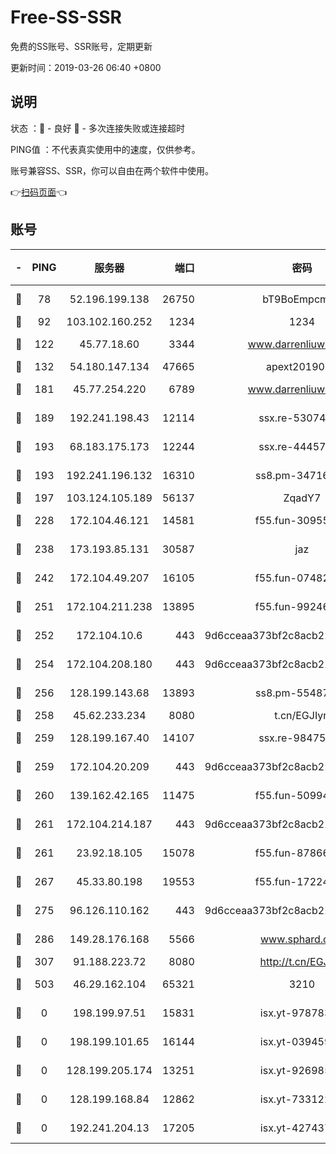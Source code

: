 # Free-SS-SSR

免费的SS账号、SSR账号，定期更新

更新时间：2019-03-26 06:40 +0800

## 说明

状态     ：🙂 - 良好 🙁 - 多次连接失败或连接超时

PING值   ：不代表真实使用中的速度，仅供参考。

账号兼容SS、SSR，你可以自由在两个软件中使用。

👉[扫码页面](https://liesauer.github.io/Free-SS-SSR/)👈

## 账号

|-|PING|服务器|端口|密码|加密方式|区域|
|:----:|:----:|:-----:|-----:|:----:|:----:|:----:|
|🙂|78|52.196.199.138|26750|bT9BoEmpcmP7|aes-256-cfb|JP|
|🙂|92|103.102.160.252|1234|1234|rc4-md5|JP|
|🙂|122|45.77.18.60|3344|www.darrenliuwei.com|aes-256-cfb|JP|
|🙂|132|54.180.147.134|47665|apext2019001|chacha20|KR|
|🙂|181|45.77.254.220|6789|www.darrenliuwei.com|aes-256-cfb|SG|
|🙂|189|192.241.198.43|12114|ssx.re-53074650|aes-256-cfb|US|
|🙂|193|68.183.175.173|12244|ssx.re-44457253|aes-256-cfb|US|
|🙂|193|192.241.196.132|16310|ss8.pm-34716265|aes-256-cfb|US|
|🙂|197|103.124.105.189|56137|ZqadY7|chacha20|CN|
|🙂|228|172.104.46.121|14581|f55.fun-30955326|aes-256-cfb|SG|
|🙂|238|173.193.85.131|30587|jaz|aes-256-cfb|US|
|🙂|242|172.104.49.207|16105|f55.fun-07482926|aes-256-cfb|SG|
|🙂|251|172.104.211.238|13895|f55.fun-99246337|aes-256-cfb|US|
|🙂|252|172.104.10.6|443|9d6cceaa373bf2c8acb22e60b6a58be6|aes-256-cfb|US|
|🙂|254|172.104.208.180|443|9d6cceaa373bf2c8acb22e60b6a58be6|aes-256-cfb|US|
|🙂|256|128.199.143.68|13893|ss8.pm-55487528|aes-256-cfb|SG|
|🙂|258|45.62.233.234|8080|t.cn/EGJIyrl|rc4-md5|CA|
|🙂|259|128.199.167.40|14107|ssx.re-98475570|aes-256-cfb|SG|
|🙂|259|172.104.20.209|443|9d6cceaa373bf2c8acb22e60b6a58be6|aes-256-cfb|US|
|🙂|260|139.162.42.165|11475|f55.fun-50994506|aes-256-cfb|SG|
|🙂|261|172.104.214.187|443|9d6cceaa373bf2c8acb22e60b6a58be6|aes-256-cfb|US|
|🙂|261|23.92.18.105|15078|f55.fun-87866035|aes-256-cfb|US|
|🙂|267|45.33.80.198|19553|f55.fun-17224579|aes-256-cfb|US|
|🙂|275|96.126.110.162|443|9d6cceaa373bf2c8acb22e60b6a58be6|aes-256-cfb|US|
|🙂|286|149.28.176.168|5566|www.sphard.com|aes-256-cfb|AU|
|🙂|307|91.188.223.72|8080|http://t.cn/EGJIyrl|rc4-md5|RU|
|🙂|503|46.29.162.104|65321|3210|aes-256-ctr|RU|
|🙁|0|198.199.97.51|15831|isx.yt-97878355|aes-256-cfb|US|
|🙁|0|198.199.101.65|16144|isx.yt-03945929|aes-256-cfb|US|
|🙁|0|128.199.205.174|13251|isx.yt-92698565|aes-256-cfb|SG|
|🙁|0|128.199.168.84|12862|isx.yt-73312221|aes-256-cfb|SG|
|🙁|0|192.241.204.13|17205|isx.yt-42743727|aes-256-cfb|US|
